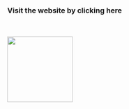 
### Visit the website by clicking here 
<br><br>
[<img src="https://i.postimg.cc/mghMmCgd/pngtree-click-here-button.png" width="150px">](https://classical-marketing-solution-website.netlify.app/)
